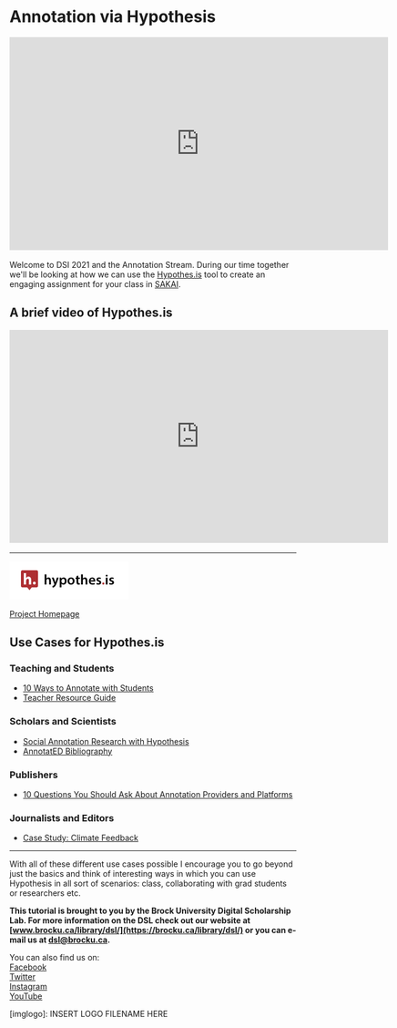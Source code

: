 # Annotation via Hypothesis



<iframe width="665" height="374" src="https://www.youtube.com/embed/lW1nNYW-2Ds" frameborder="0" allow="accelerometer; autoplay; clipboard-write; encrypted-media; gyroscope; picture-in-picture" allowfullscreen></iframe>

Welcome to DSI 2021 and the Annotation Stream. During our time together we'll be looking at how we can use the [Hypothes.is](https://web.hypothes.is/) tool to create an engaging assignment for your class in [SAKAI](https://lms.brocku.ca).


## A brief video of Hypothes.is

<iframe width="665" height="374" src="https://www.youtube.com/embed/QCkm0lL-6lc" frameborder="0" allow="accelerometer; autoplay; clipboard-write; encrypted-media; gyroscope; picture-in-picture" allowfullscreen></iframe>

----

![logo](hypothesis_logo.png)

[Project Homepage](https://web.hypothes.is/)



## Use Cases for Hypothes.is



### Teaching and Students
- [10 Ways to Annotate with Students](https://web.hypothes.is/blog/back-to-school-with-annotation-10-ways-to-annotate-with-students/)
- [Teacher Resource Guide](https://web.hypothes.is/teacher-resource-guide/)

### Scholars and Scientists
- [Social Annotation Research with Hypothesis](https://web.hypothes.is/education/annotated/research/)
- [AnnotatED Bibliography](https://web.hypothes.is/education/annotated/bibliography/)

### Publishers
- [10 Questions You Should Ask About Annotation Providers and Platforms](https://d242fdlp0qlcia.cloudfront.net/uploads/2017/06/30180650/10QuestionsYouShouldAskAboutAnnotation.pdf)

### Journalists and Editors
- [Case Study: Climate Feedback](https://climatefeedback.org/)



----

With all of these different use cases possible I encourage you to go beyond just the basics and think of interesting ways in which you can use Hypothesis in all sort of scenarios: class, collaborating with grad students or researchers etc.






**This tutorial is brought to you by the Brock University Digital Scholarship Lab.  For more information on the DSL check out our website at [www.brocku.ca/library/dsl/](https://brocku.ca/library/dsl/) or you can e-mail us at dsl@brocku.ca.**  

You can also find us on:  
[Facebook](https://www.facebook.com/Brock-University-Digital-Scholarship-Lab-349407235866792/)  
[Twitter](https://twitter.com/brock_dsl)  
[Instagram](https://www.instagram.com/brock_dsl/?hl=en)  
[YouTube](https://www.youtube.com/channel/UC2eEqPkDo-1N3qilxv-N_1g/featured?view_as=subscriber)










<!--- Please use reference style images so that it is easier to update pictures later --->

[imglogo]: INSERT LOGO FILENAME HERE
